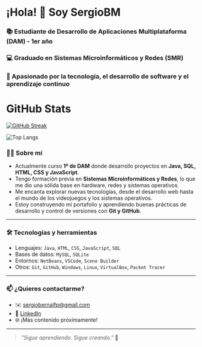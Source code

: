 # ¡Hola! 👋 Soy SergioBM


###  📚 Estudiante de Desarrollo de Aplicaciones Multiplataforma (DAM) - 1er año  
###  💻 Graduado en Sistemas Microinformáticos y Redes (SMR) 
### 🚀 Apasionado por la tecnología, el desarrollo de software y el aprendizaje continuo

# GitHub Stats
[![GitHub Streak](https://github-readme-streak-stats.herokuapp.com?user=SergioBM&theme=transparent&locale=es)](https://git.io/streak-stats)

![Top Langs](https://github-readme-stats.vercel.app/api/top-langs/?username=ElCoronaoV2&hide_progress=true)

### 👨‍💻 Sobre mí

- Actualmente curso **1º de DAM** donde desarrollo proyectos en **Java, SQL, HTML, CSS y JavaScript**.
- Tengo formación previa en **Sistemas Microinformáticos y Redes**, lo que me dio una sólida base en hardware, redes y sistemas operativos.
- Me encanta explorar nuevas tecnologías, desde el desarrollo web hasta el mundo de los videojuegos y los sistemas operativos.
- Estoy construyendo mi portafolio y aprendiendo buenas prácticas de desarrollo y control de versiones con **Git y GitHub**.

---

### 🛠️ Tecnologías y herramientas

- Lenguajes: `Java`, `HTML`, `CSS`, `JavaScript`, `SQL`
- Bases de datos: `MySQL`, `SQLite`
- Entornos: `NetBeans`, `VSCode`, `Scene Builder`
- Otros: `Git`, `GitHub`, `Windows`, `Linux`, `VirtualBox`, `Packet Tracer`

---

### 📫 ¿Quieres contactarme?

- ✉️ sergiobernalfp@gmail.com
- 💼 [LinkedIn](https://www.linkedin.com/in/sergiobernalmz/)
- 🌐 ¡Más contenido próximamente!

---

> _"Sigue aprendiendo. Sigue creando."_ 🚀
